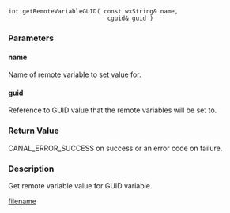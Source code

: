 

```clike
int getRemoteVariableGUID( const wxString& name, 
                            cguid& guid )
```

### Parameters

#### name
Name of remote variable to set value for.

#### guid
Reference to GUID value that the remote variables will be set to.

### Return Value
CANAL_ERROR_SUCCESS on success or an error code on failure.

### Description
Get remote variable value for GUID variable. 




[filename](./bottom_copyright.md ':include')